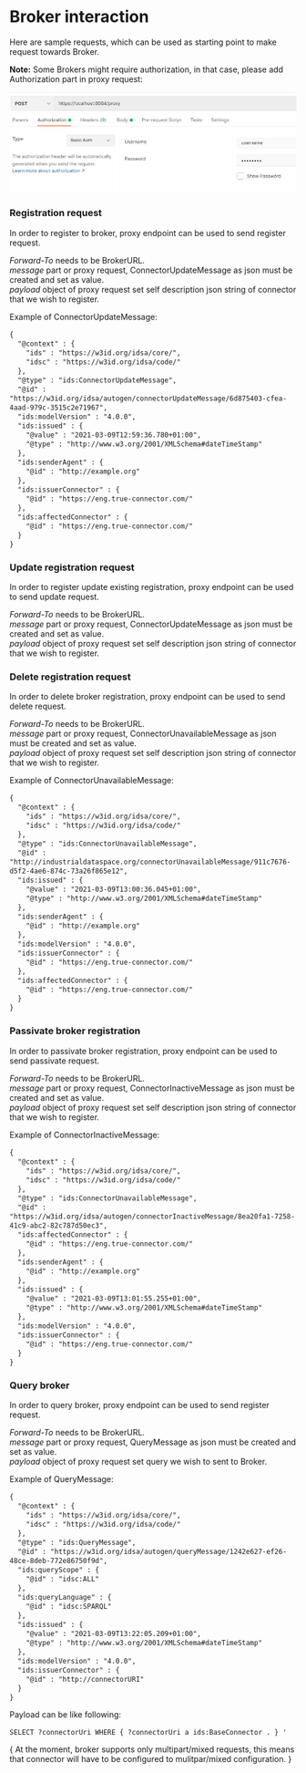 # Broker interaction

Here are sample requests, which can be used as starting point to make request towards Broker.

**Note:** Some Brokers might require authorization, in that case, please add Authorization part in proxy request:
 
![Broker Auth](broker_auth.jpg?raw=true "Broker Authorization")

### Registration request
In order to register to broker, proxy endpoint can be used to send register request. 

<i>Forward-To</i> needs to be BrokerURL.</br>
<i>message</i> part or proxy request, ConnectorUpdateMessage as json must be created and set as value.</br>
<i>payload</i> object of proxy request set self description json string of connector that we wish to register.

Example of ConnectorUpdateMessage:

```
{
  "@context" : {
    "ids" : "https://w3id.org/idsa/core/",
    "idsc" : "https://w3id.org/idsa/code/"
  },
  "@type" : "ids:ConnectorUpdateMessage",
  "@id" : "https://w3id.org/idsa/autogen/connectorUpdateMessage/6d875403-cfea-4aad-979c-3515c2e71967",
  "ids:modelVersion" : "4.0.0",
  "ids:issued" : {
    "@value" : "2021-03-09T12:59:36.780+01:00",
    "@type" : "http://www.w3.org/2001/XMLSchema#dateTimeStamp"
  },
  "ids:senderAgent" : {
    "@id" : "http://example.org"
  },
  "ids:issuerConnector" : {
    "@id" : "https://eng.true-connector.com/"
  },
  "ids:affectedConnector" : {
    "@id" : "https://eng.true-connector.com/"
  }
}

```

### Update registration request
In order to register update existing registration, proxy endpoint can be used to send update request.</br>

<i>Forward-To</i> needs to be BrokerURL.</br>
<i>message</i> part or proxy request, ConnectorUpdateMessage as json must be created and set as value.</br>
<i>payload</i> object of proxy request set self description json string of connector that we wish to register.

			
### Delete registration request
In order to delete broker registration, proxy endpoint can be used to send delete request. 

<i>Forward-To</i> needs to be BrokerURL.</br>
<i>message</i> part or proxy request, ConnectorUnavailableMessage as json must be created and set as value.</br>
<i>payload</i> object of proxy request set self description json string of connector that we wish to register.

Example of ConnectorUnavailableMessage:

```
{
  "@context" : {
    "ids" : "https://w3id.org/idsa/core/",
    "idsc" : "https://w3id.org/idsa/code/"
  },
  "@type" : "ids:ConnectorUnavailableMessage",
  "@id" : "http://industrialdataspace.org/connectorUnavailableMessage/911c7676-d5f2-4ae6-874c-73a26f865e12",
  "ids:issued" : {
    "@value" : "2021-03-09T13:00:36.045+01:00",
    "@type" : "http://www.w3.org/2001/XMLSchema#dateTimeStamp"
  },
  "ids:senderAgent" : {
    "@id" : "http://example.org"
  },
  "ids:modelVersion" : "4.0.0",
  "ids:issuerConnector" : {
    "@id" : "https://eng.true-connector.com/"
  },
  "ids:affectedConnector" : {
    "@id" : "https://eng.true-connector.com/"
  }
}
```
			
### Passivate broker registration
In order to passivate broker registration, proxy endpoint can be used to send passivate request. 

<i>Forward-To</i> needs to be BrokerURL.</br>
<i>message</i> part or proxy request, ConnectorInactiveMessage as json must be created and set as value.</br>
<i>payload</i> object of proxy request set self description json string of connector that we wish to register.

Example of ConnectorInactiveMessage:

```
{
  "@context" : {
    "ids" : "https://w3id.org/idsa/core/",
    "idsc" : "https://w3id.org/idsa/code/"
  },
  "@type" : "ids:ConnectorUnavailableMessage",
  "@id" : "https://w3id.org/idsa/autogen/connectorInactiveMessage/8ea20fa1-7258-41c9-abc2-82c787d50ec3",
  "ids:affectedConnector" : {
    "@id" : "https://eng.true-connector.com/"
  },
  "ids:senderAgent" : {
    "@id" : "http://example.org"
  },
  "ids:issued" : {
    "@value" : "2021-03-09T13:01:55.255+01:00",
    "@type" : "http://www.w3.org/2001/XMLSchema#dateTimeStamp"
  },
  "ids:modelVersion" : "4.0.0",
  "ids:issuerConnector" : {
    "@id" : "https://eng.true-connector.com/"
  }
}
```
			
### Query broker
In order to query broker, proxy endpoint can be used to send register request. 

<i>Forward-To</i> needs to be BrokerURL.</br>
<i>message</i> part or proxy request, QueryMessage as json must be created and set as value.</br>
<i>payload</i> object of proxy request set query we wish to sent to Broker.

Example of QueryMessage:

```
{
  "@context" : {
    "ids" : "https://w3id.org/idsa/core/",
    "idsc" : "https://w3id.org/idsa/code/"
  },
  "@type" : "ids:QueryMessage",
  "@id" : "https://w3id.org/idsa/autogen/queryMessage/1242e627-ef26-48ce-8deb-772e86750f9d",
  "ids:queryScope" : {
    "@id" : "idsc:ALL"
  },
  "ids:queryLanguage" : {
    "@id" : "idsc:SPARQL"
  },
  "ids:issued" : {
    "@value" : "2021-03-09T13:22:05.209+01:00",
    "@type" : "http://www.w3.org/2001/XMLSchema#dateTimeStamp"
  },
  "ids:modelVersion" : "4.0.0",
  "ids:issuerConnector" : {
    "@id" : "http://connectorURI"
  }
}
```

Payload can be like following:

```
SELECT ?connectorUri WHERE { ?connectorUri a ids:BaseConnector . } '
```

{ At the moment, broker supports only multipart/mixed requests, this means that connector will have to be configured to mulitpar/mixed configuration. }